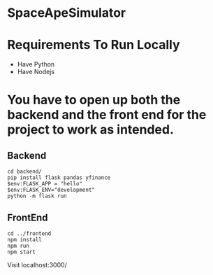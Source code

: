 # SpaceApeSimulator

# Requirements To Run Locally
- Have Python
- Have Nodejs

# You have to open up both the backend and the front end for the project to work as intended.
## Backend
```
cd backend/
pip install flask pandas yfinance
$env:FLASK_APP = "hello"
$env:FLASK_ENV="development"
python -m flask run
```

## FrontEnd
```
cd ../frontend
npm install
npm run
npm start
```

Visit localhost:3000/
